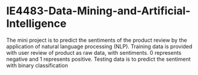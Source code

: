 # IE4483-Data-Mining-and-Artificial-Intelligence
The mini project is to predict the sentiments of the product review by the application of natural language processing (NLP). Training data is provided with user review of product as raw data, with sentiments. 0 represents negative and 1 represents positive. Testing data is to predict the sentiment with binary classification
